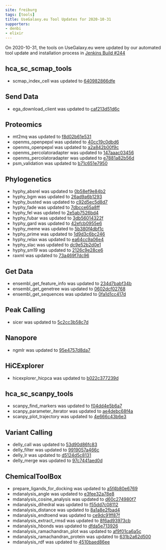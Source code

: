 ```yaml
---
site: freiburg
tags: [tools]
title: UseGalaxy.eu Tool Updates for 2020-10-31
supporters:
- denbi
- elixir
---
```


On 2020-10-31, the tools on UseGalaxy.eu were updated by our automated tool update and installation process in [Jenkins Build #244](https://build.galaxyproject.eu/job/usegalaxy-eu/job/install-tools/#244/)


## hca_sc_scmap_tools

- scmap_index_cell was updated to [640982866dfe](https://toolshed.g2.bx.psu.edu/view/ebi-gxa/scmap_index_cell/640982866dfe)

## Send Data

- ega_download_client was updated to [caf213d51d6c](https://toolshed.g2.bx.psu.edu/view/iuc/ega_download_client/caf213d51d6c)

## Proteomics

- mt2mq was updated to [f8d02b61e531](https://toolshed.g2.bx.psu.edu/view/galaxyp/mt2mq/f8d02b61e531)
- openms_openpepxl was updated to [40cc19c0dbd6](https://toolshed.g2.bx.psu.edu/view/galaxyp/openms_openpepxl/40cc19c0dbd6)
- openms_openpepxl was updated to [a2a842b00f9c](https://toolshed.g2.bx.psu.edu/view/galaxyp/openms_openpepxl/a2a842b00f9c)
- openms_percolatoradapter was updated to [147aaac03456](https://toolshed.g2.bx.psu.edu/view/galaxyp/openms_percolatoradapter/147aaac03456)
- openms_percolatoradapter was updated to [e7881a82b56d](https://toolshed.g2.bx.psu.edu/view/galaxyp/openms_percolatoradapter/e7881a82b56d)
- psm_validation was updated to [b71c651e7950](https://toolshed.g2.bx.psu.edu/view/galaxyp/psm_validation/b71c651e7950)

## Phylogenetics

- hyphy_absrel was updated to [0b58ef9e84b2](https://toolshed.g2.bx.psu.edu/view/iuc/hyphy_absrel/0b58ef9e84b2)
- hyphy_bgm was updated to [26ad9a6b1293](https://toolshed.g2.bx.psu.edu/view/iuc/hyphy_bgm/26ad9a6b1293)
- hyphy_busted was updated to [c92d5ec5d8d7](https://toolshed.g2.bx.psu.edu/view/iuc/hyphy_busted/c92d5ec5d8d7)
- hyphy_fade was updated to [7dbcce65a8ff](https://toolshed.g2.bx.psu.edu/view/iuc/hyphy_fade/7dbcce65a8ff)
- hyphy_fel was updated to [2e5ab7526bd4](https://toolshed.g2.bx.psu.edu/view/iuc/hyphy_fel/2e5ab7526bd4)
- hyphy_fubar was updated to [3db56014322f](https://toolshed.g2.bx.psu.edu/view/iuc/hyphy_fubar/3db56014322f)
- hyphy_gard was updated to [42efcb0955e6](https://toolshed.g2.bx.psu.edu/view/iuc/hyphy_gard/42efcb0955e6)
- hyphy_meme was updated to [5b380f4dbf1c](https://toolshed.g2.bx.psu.edu/view/iuc/hyphy_meme/5b380f4dbf1c)
- hyphy_prime was updated to [1d9d3c6bc246](https://toolshed.g2.bx.psu.edu/view/iuc/hyphy_prime/1d9d3c6bc246)
- hyphy_relax was updated to [ea64cc9a06e4](https://toolshed.g2.bx.psu.edu/view/iuc/hyphy_relax/ea64cc9a06e4)
- hyphy_slac was updated to [dc9e52b2d0e1](https://toolshed.g2.bx.psu.edu/view/iuc/hyphy_slac/dc9e52b2d0e1)
- hyphy_sm19 was updated to [2126c9e28ce6](https://toolshed.g2.bx.psu.edu/view/iuc/hyphy_sm19/2126c9e28ce6)
- raxml was updated to [73a469f7dc96](https://toolshed.g2.bx.psu.edu/view/iuc/raxml/73a469f7dc96)

## Get Data

- ensembl_get_feature_info was updated to [234d7babf34b](https://toolshed.g2.bx.psu.edu/view/earlhaminst/ensembl_get_feature_info/234d7babf34b)
- ensembl_get_genetree was updated to [0602dcf02768](https://toolshed.g2.bx.psu.edu/view/earlhaminst/ensembl_get_genetree/0602dcf02768)
- ensembl_get_sequences was updated to [0fa1d1cc417d](https://toolshed.g2.bx.psu.edu/view/earlhaminst/ensembl_get_sequences/0fa1d1cc417d)

## Peak Calling

- sicer was updated to [5c2cc3b58c7d](https://toolshed.g2.bx.psu.edu/view/devteam/sicer/5c2cc3b58c7d)

## Nanopore

- ngmlr was updated to [95e4757d8da7](https://toolshed.g2.bx.psu.edu/view/iuc/ngmlr/95e4757d8da7)

## HiCExplorer

- hicexplorer_hicpca was updated to [b022c377239d](https://toolshed.g2.bx.psu.edu/view/bgruening/hicexplorer_hicpca/b022c377239d)

## hca_sc_scanpy_tools

- scanpy_find_markers was updated to [f04dd4e5b6a7](https://toolshed.g2.bx.psu.edu/view/ebi-gxa/scanpy_find_markers/f04dd4e5b6a7)
- scanpy_parameter_iterator was updated to [ae4debc68f4a](https://toolshed.g2.bx.psu.edu/view/ebi-gxa/scanpy_parameter_iterator/ae4debc68f4a)
- scanpy_plot_trajectory was updated to [4e666c43b6e3](https://toolshed.g2.bx.psu.edu/view/ebi-gxa/scanpy_plot_trajectory/4e666c43b6e3)

## Variant Calling

- delly_call was updated to [53d90d86fc83](https://toolshed.g2.bx.psu.edu/view/iuc/delly_call/53d90d86fc83)
- delly_filter was updated to [9919057a466c](https://toolshed.g2.bx.psu.edu/view/iuc/delly_filter/9919057a466c)
- delly_lr was updated to [d5124d5c8131](https://toolshed.g2.bx.psu.edu/view/iuc/delly_lr/d5124d5c8131)
- delly_merge was updated to [97c7441aed0d](https://toolshed.g2.bx.psu.edu/view/iuc/delly_merge/97c7441aed0d)

## ChemicalToolBox

- prepare_ligands_for_docking was updated to [a5f4b80e6769](https://toolshed.g2.bx.psu.edu/view/bgruening/prepare_ligands_for_docking/a5f4b80e6769)
- mdanalysis_angle was updated to [e3fee32a78e8](https://toolshed.g2.bx.psu.edu/view/chemteam/mdanalysis_angle/e3fee32a78e8)
- mdanalysis_cosine_analysis was updated to [d60c274980f7](https://toolshed.g2.bx.psu.edu/view/chemteam/mdanalysis_cosine_analysis/d60c274980f7)
- mdanalysis_dihedral was updated to [f55dd7c08112](https://toolshed.g2.bx.psu.edu/view/chemteam/mdanalysis_dihedral/f55dd7c08112)
- mdanalysis_distance was updated to [8a1a8e2fbad4](https://toolshed.g2.bx.psu.edu/view/chemteam/mdanalysis_distance/8a1a8e2fbad4)
- mdanalysis_endtoend was updated to [ce9dc91ff87f](https://toolshed.g2.bx.psu.edu/view/chemteam/mdanalysis_endtoend/ce9dc91ff87f)
- mdanalysis_extract_rmsd was updated to [8f6ad93973cb](https://toolshed.g2.bx.psu.edu/view/chemteam/mdanalysis_extract_rmsd/8f6ad93973cb)
- mdanalysis_hbonds was updated to [dfda5e713926](https://toolshed.g2.bx.psu.edu/view/chemteam/mdanalysis_hbonds/dfda5e713926)
- mdanalysis_ramachandran_plot was updated to [af9f01ca6a5c](https://toolshed.g2.bx.psu.edu/view/chemteam/mdanalysis_ramachandran_plot/af9f01ca6a5c)
- mdanalysis_ramachandran_protein was updated to [631b2a62d500](https://toolshed.g2.bx.psu.edu/view/chemteam/mdanalysis_ramachandran_protein/631b2a62d500)
- mdanalysis_rdf was updated to [4510baed86ee](https://toolshed.g2.bx.psu.edu/view/chemteam/mdanalysis_rdf/4510baed86ee)

